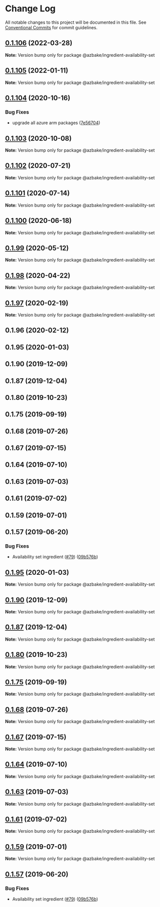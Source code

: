 # Change Log

All notable changes to this project will be documented in this file.
See [Conventional Commits](https://conventionalcommits.org) for commit guidelines.

## [0.1.106](https://github.com/HomecareHomebase/azure-bake/compare/@azbake/ingredient-availability-set@0.1.105...@azbake/ingredient-availability-set@0.1.106) (2022-03-28)

**Note:** Version bump only for package @azbake/ingredient-availability-set





## [0.1.105](https://github.com/HomecareHomebase/azure-bake/compare/@azbake/ingredient-availability-set@0.1.104...@azbake/ingredient-availability-set@0.1.105) (2022-01-11)

**Note:** Version bump only for package @azbake/ingredient-availability-set





## [0.1.104](https://github.com/HomecareHomebase/azure-bake/compare/@azbake/ingredient-availability-set@0.1.103...@azbake/ingredient-availability-set@0.1.104) (2020-10-16)


### Bug Fixes

* upgrade all azure arm packages ([7e56704](https://github.com/HomecareHomebase/azure-bake/commit/7e56704))





## [0.1.103](https://github.com/HomecareHomebase/azure-bake/compare/@azbake/ingredient-availability-set@0.1.102...@azbake/ingredient-availability-set@0.1.103) (2020-10-08)

**Note:** Version bump only for package @azbake/ingredient-availability-set





## [0.1.102](https://github.com/HomecareHomebase/azure-bake/compare/@azbake/ingredient-availability-set@0.1.101...@azbake/ingredient-availability-set@0.1.102) (2020-07-21)

**Note:** Version bump only for package @azbake/ingredient-availability-set





## [0.1.101](https://github.com/HomecareHomebase/azure-bake/compare/@azbake/ingredient-availability-set@0.1.100...@azbake/ingredient-availability-set@0.1.101) (2020-07-14)

**Note:** Version bump only for package @azbake/ingredient-availability-set





## [0.1.100](https://github.com/HomecareHomebase/azure-bake/compare/@azbake/ingredient-availability-set@0.1.99...@azbake/ingredient-availability-set@0.1.100) (2020-06-18)

**Note:** Version bump only for package @azbake/ingredient-availability-set





## [0.1.99](https://github.com/HomecareHomebase/azure-bake/compare/@azbake/ingredient-availability-set@0.1.98...@azbake/ingredient-availability-set@0.1.99) (2020-05-12)

**Note:** Version bump only for package @azbake/ingredient-availability-set





## [0.1.98](https://github.com/HomecareHomebase/azure-bake/compare/@azbake/ingredient-availability-set@0.1.97...@azbake/ingredient-availability-set@0.1.98) (2020-04-22)

**Note:** Version bump only for package @azbake/ingredient-availability-set





## [0.1.97](https://github.com/HomecareHomebase/azure-bake/compare/@azbake/ingredient-availability-set@0.1.96...@azbake/ingredient-availability-set@0.1.97) (2020-02-19)

**Note:** Version bump only for package @azbake/ingredient-availability-set





## 0.1.96 (2020-02-12)



## 0.1.95 (2020-01-03)



## 0.1.90 (2019-12-09)



## 0.1.87 (2019-12-04)



## 0.1.80 (2019-10-23)



## 0.1.75 (2019-09-19)



## 0.1.68 (2019-07-26)



## 0.1.67 (2019-07-15)



## 0.1.64 (2019-07-10)



## 0.1.63 (2019-07-03)



## 0.1.61 (2019-07-02)



## 0.1.59 (2019-07-01)



## 0.1.57 (2019-06-20)


### Bug Fixes

* Availability set ingredient ([#79](https://github.com/HomecareHomebase/azure-bake/issues/79)) ([09b576b](https://github.com/HomecareHomebase/azure-bake/commit/09b576b))





## [0.1.95](https://github.com/HomecareHomebase/azure-bake/compare/v0.1.94...v0.1.95) (2020-01-03)

**Note:** Version bump only for package @azbake/ingredient-availability-set





## [0.1.90](https://github.com/HomecareHomebase/azure-bake/compare/v0.1.89...v0.1.90) (2019-12-09)

**Note:** Version bump only for package @azbake/ingredient-availability-set





## [0.1.87](https://github.com/HomecareHomebase/azure-bake/compare/v0.1.86...v0.1.87) (2019-12-04)

**Note:** Version bump only for package @azbake/ingredient-availability-set





## [0.1.80](https://github.com/HomecareHomebase/azure-bake/compare/v0.1.79...v0.1.80) (2019-10-23)

**Note:** Version bump only for package @azbake/ingredient-availability-set





## [0.1.75](https://github.com/HomecareHomebase/azure-bake/compare/v0.1.74...v0.1.75) (2019-09-19)

**Note:** Version bump only for package @azbake/ingredient-availability-set





## [0.1.68](https://github.com/HomecareHomebase/azure-bake/compare/v0.1.67...v0.1.68) (2019-07-26)

**Note:** Version bump only for package @azbake/ingredient-availability-set





## [0.1.67](https://github.com/HomecareHomebase/azure-bake/compare/v0.1.66...v0.1.67) (2019-07-15)

**Note:** Version bump only for package @azbake/ingredient-availability-set





## [0.1.64](https://github.com/HomecareHomebase/azure-bake/compare/v0.1.63...v0.1.64) (2019-07-10)

**Note:** Version bump only for package @azbake/ingredient-availability-set





## [0.1.63](https://github.com/HomecareHomebase/azure-bake/compare/v0.1.62...v0.1.63) (2019-07-03)

**Note:** Version bump only for package @azbake/ingredient-availability-set





## [0.1.61](https://github.com/HomecareHomebase/azure-bake/compare/v0.1.60...v0.1.61) (2019-07-02)

**Note:** Version bump only for package @azbake/ingredient-availability-set





## [0.1.59](https://github.com/HomecareHomebase/azure-bake/compare/v0.1.58...v0.1.59) (2019-07-01)

**Note:** Version bump only for package @azbake/ingredient-availability-set





## [0.1.57](https://github.com/HomecareHomebase/azure-bake/compare/v0.1.56...v0.1.57) (2019-06-20)


### Bug Fixes

* Availability set ingredient ([#79](https://github.com/HomecareHomebase/azure-bake/issues/79)) ([09b576b](https://github.com/HomecareHomebase/azure-bake/commit/09b576b))
